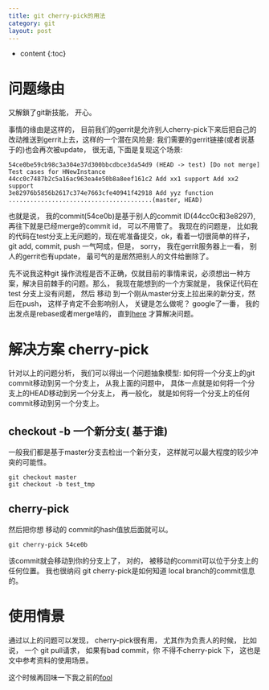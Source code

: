 ```yaml
---
title: git cherry-pick的用法
category: git
layout: post
---
```

* content
{:toc}

# 问题缘由

又解鎖了git新技能， 开心。

事情的缘由是这样的， 目前我们的gerrit是允许别人cherry-pick下来后把自己的改动推送到gerrit上去，这样的一个潜在风险是:
我们需要的gerrit链接(或者说基于的)也会再次被update， 很无语, 下面是复现这个场景:

```git
54ce0be59cb98c3a304e37d300bbcdbce3da54d9 (HEAD -> test) [Do not merge] Test cases for HNewInstance
44cc0c7487b2c5a16ac963ea4e50b8a8eef161c2 Add xx1 support Add xx2 support
3e82976b5856b2617c374e7663cfe40941f42918 Add yyz function
........................................(master, HEAD)
```

也就是说， 我的commit(54ce0b)是基于别人的commit ID(44cc0c和3e8297), 再往下就是已经merge的commit id， 可以不用管了。
我现在的问题是， 比如我的代码在test分支上无问题的，现在呢准备提交，ok，看着一切很简单的样子， git add, commit, push
一气呵成，但是， sorry， 我在gerrit服务器上一看， 别人的gerrit也有update， 最可气的是居然把别人的文件给删除了。

先不说我这种git 操作流程是否不正确，仅就目前的事情来说，必须想出一种方案，解决目前棘手的问题。那么， 我现在能想到的一个方案就是，
我保证代码在 test 分支上没有问题， 然后 移动 到一个刚从master分支上拉出来的新分支，然后在push， 这样子肯定不会影响别人，
关键是怎么做呢？ google了一番， 我的出发点是rebase或者merge啥的， 直到[here](https://mattstauffer.com/blog/how-to-merge-only-specific-commits-from-a-pull-request/)
才算解决问题。

# 解决方案 cherry-pick

针对以上的问题分析， 我们可以得出一个问题抽象模型: 如何将一个分支上的git commit移动到另一个分支上， 从我上面的问题中， 具体一点就是如何将一个分支上的HEAD移动到另一个分支上，
再一般化， 就是如何将一个分支上的任何commit移动到另一个分支上。

## checkout -b 一个新分支( 基于谁)

一般我们都是基于master分支去检出一个新分支， 这样就可以最大程度的较少冲突的可能性。

```git
git checkout master
git checkout -b test_tmp
```

## cherry-pick

然后把你想 移动的  commit的hash值放后面就可以。 

```git
git cherry-pick 54ce0b
```
该commit就会移动到你的分支上了， 对的， 被移动的commit可以位于分支上的任何位置。 我也很纳闷 git cherry-pick是如何知道
local branch的commit信息的。

# 使用情景

通过以上的问题可以发现， cherry-pick很有用， 尤其作为负责人的时候， 比如说， 一个 git pull请求， 如果有bad commit，你
不得不cherry-pick 下， 这也是文中参考资料的使用场景。 

这个时候再回味一下我之前的[fool](http://www.aftermath.cn/2018/05/01/git-cherry-pick/)



